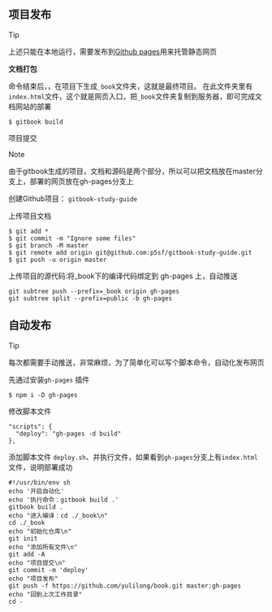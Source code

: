 ## 项目发布

> [!Tip]
>
> 上述只能在本地运行，需要发布到[Github pages](https://pages.github.com/)用来托管静态网页

**文档打包**

命令结束后，，在项目下生成`_book`文件夹，这就是最终项目。
在此文件夹里有`index.html`文件，这个就是网页入口，把`_book`文件夹复制到服务器，即可完成文档网站的部署

```shell
$ gitbook build
```

项目提交

> [!NOTE]
>
> 由于gitbook生成的项目，文档和源码是两个部分，所以可以把文档放在master分支上，部署的网页放在gh-pages分支上

创建Github项目： `gitbook-study-guide`

上传项目文档

```shell
$ git add *
$ git commit -m "Ignore some files"
$ git branch -M master
$ git remote add origin git@github.com:p5sf/gitbook-study-guide.git
$ git push -u origin master
```

上传项目的源代码:将_book下的编译代码绑定到 gh-pages 上，自动推送

```shell
git subtree push --prefix=_book origin gh-pages
git subtree split --prefix=public -b gh-pages
```







## 自动发布

> [!tip]
>
> 每次都需要手动推送，非常麻烦，为了简单化可以写个脚本命令，自动化发布网页

先通过安装`gh-pages` 插件

```shell
$ npm i -D gh-pages
```

修改脚本文件

```shell
"scripts": {
  "deploy": "gh-pages -d build"
},
```

添加脚本文件 `deploy.sh`、并执行文件，如果看到`gh-pages`分支上有`index.html`文件，说明部署成功

```shell
#!/usr/bin/env sh
echo '开启自动化'
echo '执行命令：gitbook build .'
gitbook build .
echo "进入编译：cd ./_book\n"
cd ./_book
echo "初始化仓库\n"
git init
echo "添加所有文件\n"
git add -A
echo "项目提交\n"
git commit -m 'deploy'
echo "项目发布"
git push -f https://github.com/yulilong/book.git master:gh-pages
echo "回到上次工作目录"
cd -
```

